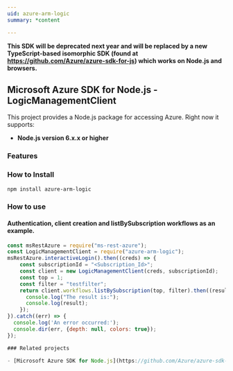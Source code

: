 ```yaml
---
uid: azure-arm-logic
summary: *content

---
```

**This SDK will be deprecated next year and will be replaced by a new TypeScript-based isomorphic SDK (found at https://github.com/Azure/azure-sdk-for-js) which works on Node.js and browsers.**
## Microsoft Azure SDK for Node.js - LogicManagementClient
This project provides a Node.js package for accessing Azure. Right now it supports:
- **Node.js version 6.x.x or higher**

### Features


### How to Install

```bash
npm install azure-arm-logic
```

### How to use

#### Authentication, client creation and listBySubscription workflows as an example.

```javascript
const msRestAzure = require("ms-rest-azure");
const LogicManagementClient = require("azure-arm-logic");
msRestAzure.interactiveLogin().then((creds) => {
    const subscriptionId = "<Subscription_Id>";
    const client = new LogicManagementClient(creds, subscriptionId);
    const top = 1;
    const filter = "testfilter";
    return client.workflows.listBySubscription(top, filter).then((result) => {
      console.log("The result is:");
      console.log(result);
    });
}).catch((err) => {
  console.log('An error occurred:');
  console.dir(err, {depth: null, colors: true});
});

### Related projects

- [Microsoft Azure SDK for Node.js](https://github.com/Azure/azure-sdk-for-node)
